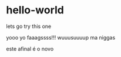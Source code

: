 # hello-world
lets go try this one



yooo yo faaagssss!!! wuuusuuuup ma niggas

este afinal é o novo

